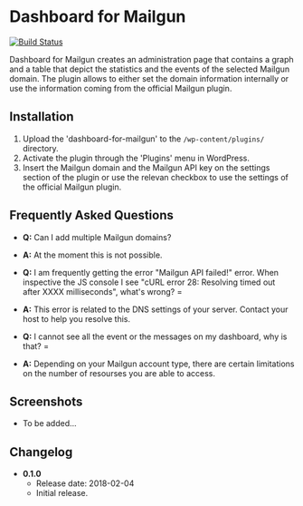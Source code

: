 # Dashboard for Mailgun

[![Build Status](https://travis-ci.org/kmgalanakis/dashboard-for-mailgun.svg?branch=master)](https://travis-ci.org/kmgalanakis/dashboard-for-mailgun)

Dashboard for Mailgun creates an administration page that contains a graph and a table that depict the statistics and the events of the selected Mailgun domain. The plugin allows to either set the domain information internally or use the information coming from the official Mailgun plugin.

## Installation

1. Upload the 'dashboard-for-mailgun' to the `/wp-content/plugins/` directory.
2. Activate the plugin through the 'Plugins' menu in WordPress.
3. Insert the Mailgun domain and the Mailgun API key on the settings section of the plugin or use the relevan checkbox to use the settings of the official Mailgun plugin.


## Frequently Asked Questions

* __Q:__ Can I add multiple Mailgun domains?
* __A:__ At the moment this is not possible.


* __Q:__ I am frequently getting the error "Mailgun API failed!" error. When inspective the JS console I see "cURL error 28: Resolving timed out after XXXX milliseconds", what's wrong? =
* __A:__ This error is related to the DNS settings of your server. Contact your host to help you resolve this.


* __Q:__ I cannot see all the event or the messages on my dashboard, why is that? =
* __A:__ Depending on your Mailgun account type, there are certain limitations on the number of resourses you are able to access.

## Screenshots

* To be added...

## Changelog

* __0.1.0__
    * Release date: 2018-02-04
    * Initial release.